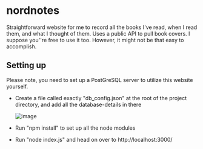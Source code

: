 # nordnotes
Straightforward website for me to record all the books I've read, when I read them, and what I thought of them. Uses a public API to pull book covers.
I suppose you''re free to use it too. However, it might not be that easy to accomplish. 

## Setting up
Please note, you need to set up a PostGreSQL server to utilize this website yourself. 
* Create a file called exactly "db_config.json" at the root of the project directory, and add all the database-details in there
  
  ![image](https://github.com/Nordtwig/nordnotes/assets/41136053/0aae1255-76c7-445a-b065-5cc830be1cba)

* Run "npm install" to set up all the node modules
* Run "node index.js" and head on over to http://localhost:3000/

